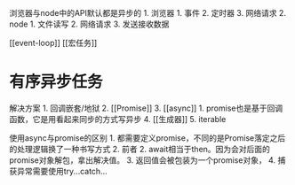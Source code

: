 浏览器与node中的API默认都是异步的
	1. 浏览器
		1. 事件
		2. 定时器
		3. 网络请求
	2. node
		1. 文件读写
		2. 网络请求
		3. 发送接收数据

[[event-loop]] 
[[宏任务]] 
# 有序异步任务
解决方案
	1. 回调嵌套/地狱
	2. [[Promise]] 
	3. [[async]] 
		1. promise也是基于回调函数，它是用看起来同步的方式写异步
	4. [[生成器]] 
	5. iterable

使用async与promise的区别
	1. 都需要定义promise，不同的是Promise落定之后的处理逻辑换了一种书写方式
	2. 前者
		2. await相当于then。因为会对后面的promise对象解包，拿出解决值。
		3. 返回值会被包装为一个promise对象， 
		4. 捕获异常需要使用try...catch...
